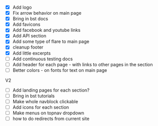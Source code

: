 - [X] Add logo
- [X] Fix arrow behavior on main page
- [X] Bring in bst docs
- [X] Add favicons
- [X] Add facebook and youtube links
- [X] Add API section
- [X] Add some type of flare to main page
- [X] cleanup footer
- [X] Add little excerpts
- [ ] Add continuous testing docs
- [ ] Add header for each page - with links to other pages in the section
- [ ] Better colors - on fonts for text on main page

V2
- [ ] Add landing pages for each section?
- [ ] Bring in bst tutorials
- [ ] Make whole navblock clickable
- [ ] Add icons for each section
- [ ] Make menus on topnav dropdown
- [ ] how to do redirects from current site
